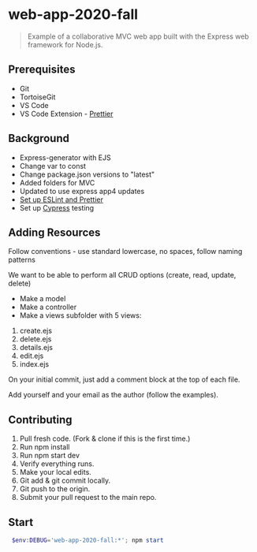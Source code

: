 # web-app-2020-fall

> Example of a collaborative MVC web app built with the Express web framework for Node.js.

## Prerequisites

- Git
- TortoiseGit
- VS Code
- VS Code Extension - [Prettier](https://marketplace.visualstudio.com/items?itemName=esbenp.prettier-vscode)

## Background

- Express-generator with EJS
- Change var to const
- Change package.json versions to "latest"
- Added folders for MVC
- Updated to use express app4 updates
- [Set up ESLint and Prettier](https://sourcelevel.io/blog/how-to-setup-eslint-and-prettier-on-node)
- Set up [Cypress](https://docs.cypress.io/) testing

## Adding Resources 

Follow conventions - use standard lowercase, no spaces, follow naming patterns

We want to be able to perform all CRUD options (create, read, update, delete)

- Make a model 
- Make a controller
- Make a views subfolder with 5 views:

1. create.ejs
1. delete.ejs
1. details.ejs
1. edit.ejs
1. index.ejs

On your initial commit, just add a comment block at the top of each file. 

Add yourself and your email as the author (follow the examples).

## Contributing

1. Pull fresh code. (Fork & clone if this is the first time.)
1. Run npm install 
1. Run npm start dev
1. Verify everything runs.
1. Make your local edits. 
1. Git add & git commit locally. 
1. Git push to the origin. 
1. Submit your pull request to the main repo. 

## Start

```PowerShell
 $env:DEBUG='web-app-2020-fall:*'; npm start
 ```